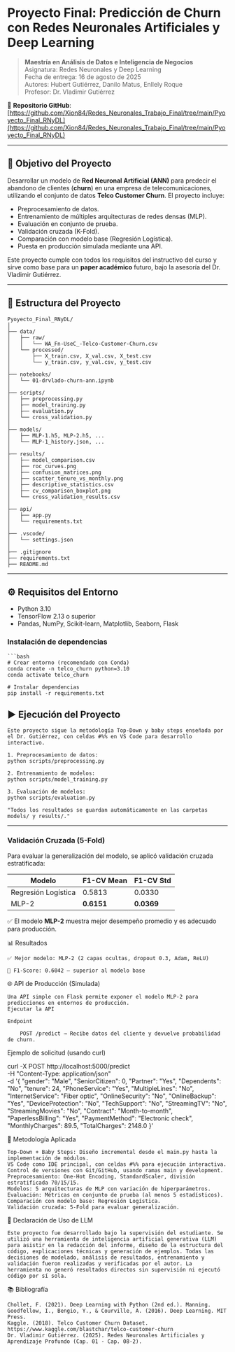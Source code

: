 # Proyecto Final: Predicción de Churn con Redes Neuronales Artificiales y Deep Learning

> **Maestría en Análisis de Datos e Inteligencia de Negocios**  
> Asignatura: Redes Neuronales y Deep Learning  
> Fecha de entrega: 16 de agosto de 2025  
> Autores: Hubert Gutiérrez, Danilo Matus, Enllely Roque  
> Profesor: Dr. Vladimir Gutiérrez  

🔗 **Repositorio GitHub**: [https://github.com/Xion84/Redes_Neuronales_Trabajo_Final/tree/main/Pyoyecto_Final_RNyDL](https://github.com/Xion84/Redes_Neuronales_Trabajo_Final/tree/main/Pyoyecto_Final_RNyDL)

---

## 🎯 Objetivo del Proyecto

Desarrollar un modelo de **Red Neuronal Artificial (ANN)** para predecir el abandono de clientes (**churn**) en una empresa de telecomunicaciones, utilizando el conjunto de datos **Telco Customer Churn**. El proyecto incluye:

- Preprocesamiento de datos.
- Entrenamiento de múltiples arquitecturas de redes densas (MLP).
- Evaluación en conjunto de prueba.
- Validación cruzada (K-Fold).
- Comparación con modelo base (Regresión Logística).
- Puesta en producción simulada mediante una API.

Este proyecto cumple con todos los requisitos del instructivo del curso y sirve como base para un **paper académico** futuro, bajo la asesoría del Dr. Vladimir Gutiérrez.

---

## 📂 Estructura del Proyecto

    Pyoyecto_Final_RNyDL/
    │
    ├── data/
    │   ├── raw/
    │   │   └── WA_Fn-UseC_-Telco-Customer-Churn.csv
    │   └── processed/
    │       ├── X_train.csv, X_val.csv, X_test.csv
    │       └── y_train.csv, y_val.csv, y_test.csv
    │
    ├── notebooks/
    │   └── 01-drvlado-churn-ann.ipynb
    │
    ├── scripts/
    │   ├── preprocessing.py
    │   ├── model_training.py
    │   ├── evaluation.py
    │   └── cross_validation.py 
    │
    ├── models/
    │   ├── MLP-1.h5, MLP-2.h5, ...
    │   └── MLP-1_history.json, ...
    │
    ├── results/
    │   ├── model_comparison.csv
    │   ├── roc_curves.png
    │   ├── confusion_matrices.png
    │   ├── scatter_tenure_vs_monthly.png
    │   ├── descriptive_statistics.csv
    │   ├── cv_comparison_boxplot.png
    │   └── cross_validation_results.csv
    │
    ├── api/
    │   ├── app.py
    │   └── requirements.txt
    │
    ├── .vscode/
    │   └── settings.json
    │
    ├── .gitignore
    ├── requirements.txt
    ├── README.md


---

## ⚙️ Requisitos del Entorno

- Python 3.10
- TensorFlow 2.13 o superior
- Pandas, NumPy, Scikit-learn, Matplotlib, Seaborn, Flask

### Instalación de dependencias

    ```bash
    # Crear entorno (recomendado con Conda)
    conda create -n telco_churn python=3.10
    conda activate telco_churn

    # Instalar dependencias
    pip install -r requirements.txt
    
## ▶️ Ejecución del Proyecto 

    Este proyecto sigue la metodología Top-Down y baby steps enseñada por el Dr. Gutiérrez, con celdas #%% en VS Code para desarrollo interactivo. 

    1. Preprocesamiento de datos:
    python scripts/preprocessing.py

    2. Entrenamiento de modelos:
    python scripts/model_training.py

    3. Evaluación de modelos:
    python scripts/evaluation.py
    
    "Todos los resultados se guardan automáticamente en las carpetas models/ y results/."

--- 
### Validación Cruzada (5-Fold)

Para evaluar la generalización del modelo, se aplicó validación cruzada estratificada:

| Modelo | F1-CV Mean | F1-CV Std |
|--------|------------|-----------|
| Regresión Logística | 0.5813 | 0.0330 |
| MLP-2 | **0.6151** | **0.0369** |

✅ El modelo **MLP-2** muestra mejor desempeño promedio y es adecuado para producción. 
 
📊 Resultados 
    
   
    ✅ Mejor modelo: MLP-2 (2 capas ocultas, dropout 0.3, Adam, ReLU)

    🎯 F1-Score: 0.6042 — superior al modelo base

🌐 API de Producción (Simulada) 

    Una API simple con Flask permite exponer el modelo MLP-2 para predicciones en entornos de producción. 
    Ejecutar la API 

    Endpoint 

        POST /predict → Recibe datos del cliente y devuelve probabilidad de churn.

Ejemplo de solicitud (usando curl)

curl -X POST http://localhost:5000/predict \
  -H "Content-Type: application/json" \
  -d '{
    "gender": "Male",
    "SeniorCitizen": 0,
    "Partner": "Yes",
    "Dependents": "No",
    "tenure": 24,
    "PhoneService": "Yes",
    "MultipleLines": "No",
    "InternetService": "Fiber optic",
    "OnlineSecurity": "No",
    "OnlineBackup": "Yes",
    "DeviceProtection": "No",
    "TechSupport": "No",
    "StreamingTV": "No",
    "StreamingMovies": "No",
    "Contract": "Month-to-month",
    "PaperlessBilling": "Yes",
    "PaymentMethod": "Electronic check",
    "MonthlyCharges": 89.5,
    "TotalCharges": 2148.0
  }'


🧠 Metodología Aplicada 

    Top-Down + Baby Steps: Diseño incremental desde el main.py hasta la implementación de módulos.
    VS Code como IDE principal, con celdas #%% para ejecución interactiva.
    Control de versiones con Git/GitHub, usando ramas main y development.
    Preprocesamiento: One-Hot Encoding, StandardScaler, división estratificada 70/15/15.
    Modelos: 5 arquitecturas de MLP con variación de hiperparámetros.
    Evaluación: Métricas en conjunto de prueba (al menos 5 estadísticos).
    Comparación con modelo base: Regresión Logística.
    Validación cruzada: 5-Fold para evaluar generalización.
     

 
🤖 Declaración de Uso de LLM 

    Este proyecto fue desarrollado bajo la supervisión del estudiante. Se utilizó una herramienta de inteligencia artificial generativa (LLM) para asistir en la redacción del informe, diseño de la estructura del código, explicaciones técnicas y generación de ejemplos. Todas las decisiones de modelado, análisis de resultados, entrenamiento y validación fueron realizadas y verificadas por el autor. La herramienta no generó resultados directos sin supervisión ni ejecutó código por sí sola. 
     

 
📚 Bibliografía 

    Chollet, F. (2021). Deep Learning with Python (2nd ed.). Manning.
    Goodfellow, I., Bengio, Y., & Courville, A. (2016). Deep Learning. MIT Press.
    Kaggle. (2018). Telco Customer Churn Dataset. https://www.kaggle.com/blastchar/telco-customer-churn 
    Dr. Vladimir Gutiérrez. (2025). Redes Neuronales Artificiales y Aprendizaje Profundo (Cap. 01 - Cap. 08-2).
     
     
